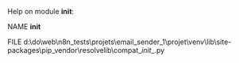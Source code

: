 Help on module __init__:

NAME
    __init__

FILE
    d:\do\web\n8n_tests\projets\email_sender_1\projet\venv\lib\site-packages\pip\_vendor\resolvelib\compat\__init__.py



